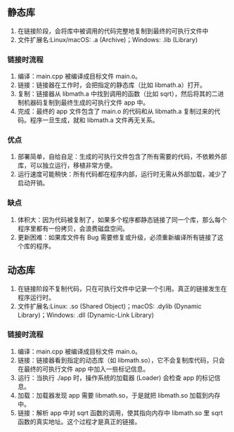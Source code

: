 ## 静态库
1. 在链接阶段，会将库中被调用的代码完整地复制到最终的可执行文件中
2. 文件扩展名:Linux/macOS: .a (Archive)；Windows: .lib (Library)
### 链接时流程
1. 编译：main.cpp 被编译成目标文件 main.o。
2. 链接：链接器在工作时，会把指定的静态库（比如 libmath.a）打开。
3. 复制：链接器从 libmath.a 中找到调用的函数（比如 sqrt），然后将其的二进制机器码复制到最终生成的可执行文件 app 中。
4. 完成：最终的 app 文件包含了 main.o 的代码和从 libmath.a 复制过来的代码。程序一旦生成，就和 libmath.a 文件再无关系。
### 优点
1. 部署简单，自给自足：生成的可执行文件包含了所有需要的代码，不依赖外部库，可以独立运行，移植非常方便。
2. 运行速度可能稍快：所有代码都在程序内部，运行时无需从外部加载，减少了启动开销。
### 缺点
1. 体积大：因为代码被复制了，如果多个程序都静态链接了同一个库，那么每个程序里都有一份拷贝，会浪费磁盘空间。
2. 更新困难：如果库文件有 Bug 需要修复或升级，必须重新编译所有链接了这个库的程序。

## 动态库
1. 在链接阶段不复制代码，只在可执行文件中记录一个引用。真正的链接发生在程序运行时。
2. 文件扩展名:Linux: .so (Shared Object)；macOS: .dylib (Dynamic Library)；Windows: .dll (Dynamic-Link Library)
### 链接时流程
1. 编译：main.cpp 被编译成目标文件 main.o。
2. 链接：链接器看到指定的动态库（如 libmath.so），它不会复制库代码，只会在最终的可执行文件 app 中加入一些标记信息。
3. 运行：当执行 ./app 时，操作系统的加载器 (Loader) 会检查 app 的标记信息。
4. 加载：加载器发现 app 需要 libmath.so，于是就把 libmath.so 加载到内存中。
5. 链接：解析 app 中对 sqrt 函数的调用，使其指向内存中 libmath.so 里 sqrt 函数的真实地址。这个过程才是真正的链接。